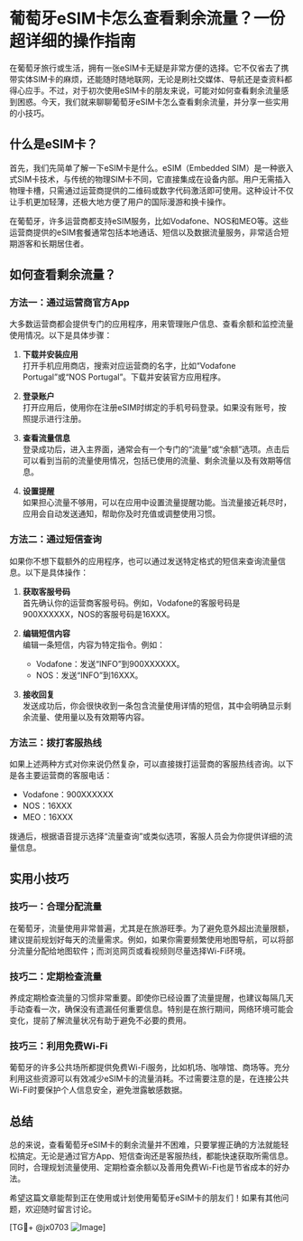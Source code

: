 # 葡萄牙eSIM卡怎么查看剩余流量？一份超详细的操作指南

在葡萄牙旅行或生活，拥有一张eSIM卡无疑是非常方便的选择。它不仅省去了携带实体SIM卡的麻烦，还能随时随地联网，无论是刷社交媒体、导航还是查资料都得心应手。不过，对于初次使用eSIM卡的朋友来说，可能对如何查看剩余流量感到困惑。今天，我们就来聊聊葡萄牙eSIM卡怎么查看剩余流量，并分享一些实用的小技巧。

## 什么是eSIM卡？

首先，我们先简单了解一下eSIM卡是什么。eSIM（Embedded SIM）是一种嵌入式SIM卡技术，与传统的物理SIM卡不同，它直接集成在设备内部。用户无需插入物理卡槽，只需通过运营商提供的二维码或数字代码激活即可使用。这种设计不仅让手机更加轻薄，还极大地方便了用户的国际漫游和换卡操作。

在葡萄牙，许多运营商都支持eSIM服务，比如Vodafone、NOS和MEO等。这些运营商提供的eSIM套餐通常包括本地通话、短信以及数据流量服务，非常适合短期游客和长期居住者。

## 如何查看剩余流量？

### 方法一：通过运营商官方App

大多数运营商都会提供专门的应用程序，用来管理账户信息、查看余额和监控流量使用情况。以下是具体步骤：

1. **下载并安装应用**  
   打开手机应用商店，搜索对应运营商的名字，比如“Vodafone Portugal”或“NOS Portugal”。下载并安装官方应用程序。

2. **登录账户**  
   打开应用后，使用你在注册eSIM时绑定的手机号码登录。如果没有账号，按照提示进行注册。

3. **查看流量信息**  
   登录成功后，进入主界面，通常会有一个专门的“流量”或“余额”选项。点击后可以看到当前的流量使用情况，包括已使用的流量、剩余流量以及有效期等信息。

4. **设置提醒**  
   如果担心流量不够用，可以在应用中设置流量提醒功能。当流量接近耗尽时，应用会自动发送通知，帮助你及时充值或调整使用习惯。

### 方法二：通过短信查询

如果你不想下载额外的应用程序，也可以通过发送特定格式的短信来查询流量信息。以下是具体操作：

1. **获取客服号码**  
   首先确认你的运营商客服号码。例如，Vodafone的客服号码是900XXXXXX，NOS的客服号码是16XXX。

2. **编辑短信内容**  
   编辑一条短信，内容为特定指令。例如：
   - Vodafone：发送“INFO”到900XXXXXX。
   - NOS：发送“INFO”到16XXX。

3. **接收回复**  
   发送成功后，你会很快收到一条包含流量使用详情的短信，其中会明确显示剩余流量、使用量以及有效期等内容。

### 方法三：拨打客服热线

如果上述两种方式对你来说仍然复杂，可以直接拨打运营商的客服热线咨询。以下是各主要运营商的客服电话：
- Vodafone：900XXXXXX
- NOS：16XXX
- MEO：16XXX

拨通后，根据语音提示选择“流量查询”或类似选项，客服人员会为你提供详细的流量信息。

## 实用小技巧

### 技巧一：合理分配流量

在葡萄牙，流量使用非常普遍，尤其是在旅游旺季。为了避免意外超出流量限额，建议提前规划好每天的流量需求。例如，如果你需要频繁使用地图导航，可以将部分流量分配给地图软件；而浏览网页或看视频则尽量选择Wi-Fi环境。

### 技巧二：定期检查流量

养成定期检查流量的习惯非常重要。即使你已经设置了流量提醒，也建议每隔几天手动查看一次，确保没有遗漏任何重要信息。特别是在旅行期间，网络环境可能会变化，提前了解流量状况有助于避免不必要的费用。

### 技巧三：利用免费Wi-Fi

葡萄牙的许多公共场所都提供免费Wi-Fi服务，比如机场、咖啡馆、商场等。充分利用这些资源可以有效减少eSIM卡的流量消耗。不过需要注意的是，在连接公共Wi-Fi时要保护个人信息安全，避免泄露敏感数据。

## 总结

总的来说，查看葡萄牙eSIM卡的剩余流量并不困难，只要掌握正确的方法就能轻松搞定。无论是通过官方App、短信查询还是客服热线，都能快速获取所需信息。同时，合理规划流量使用、定期检查余额以及善用免费Wi-Fi也是节省成本的好办法。

希望这篇文章能帮到正在使用或计划使用葡萄牙eSIM卡的朋友们！如果有其他问题，欢迎随时留言讨论。

[TG💪+ @jx0703 ![Image](https://github.com/user-attachments/assets/dbca1d08-cadb-493c-b0ec-ad6f7a83f270)]